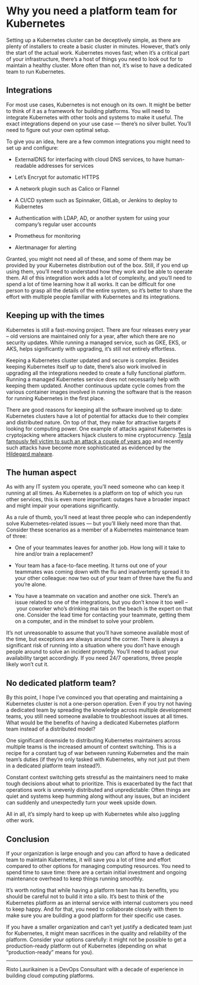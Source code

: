 # Why you need a platform team for Kubernetes

Setting up a Kubernetes cluster can be deceptively simple, as there are plenty of installers to create a basic cluster in minutes. However, that’s only the start of the actual work. Kubernetes moves fast; when it’s a critical part of your infrastructure, there’s a host of things you need to look out for to maintain a healthy cluster. More often than not, it’s wise to have a dedicated team to run Kubernetes.

## Integrations

For most use cases, Kubernetes is not enough on its own. It might be better to think of it as a framework for building platforms. You will need to integrate Kubernetes with other tools and systems to make it useful. The exact integrations depend on your use case — there’s no silver bullet. You’ll need to figure out your own optimal setup.

To give you an idea, here are a few common integrations you might need to set up and configure:

- ExternalDNS for interfacing with cloud DNS services, to have human-readable addresses for services

- Let’s Encrypt for automatic HTTPS

- A network plugin such as Calico or Flannel

- A CI/CD system such as Spinnaker, GitLab, or Jenkins to deploy to Kubernetes

- Authentication with LDAP, AD, or another system for using your company’s regular user accounts

- Prometheus for monitoring

- Alertmanager for alerting


Granted, you might not need all of these, and some of them may be provided by your Kubernetes distribution out of the box. Still, if you end up using them, you’ll need to understand how they work and be able to operate them. All of this integration work adds a lot of complexity, and you’ll need to spend a lot of time learning how it all works. It can be difficult for one person to grasp all the details of the entire system, so it’s better to share the effort with multiple people familiar with Kubernetes and its integrations.

## Keeping up with the times

Kubernetes is still a fast-moving project. There are four releases every year – old versions are maintained only for a year, after which there are no security updates. While running a managed service, such as GKE, EKS, or AKS, helps significantly with upgrading, it’s still not entirely effortless.

Keeping a Kubernetes cluster updated and secure is complex. Besides keeping Kubernetes itself up to date, there’s also work involved in upgrading all the integrations needed to create a fully functional platform. Running a managed Kubernetes service does not necessarily help with keeping them updated. Another continuous update cycle comes from the various container images involved in running the software that is the reason for running Kubernetes in the first place.

There are good reasons for keeping all the software involved up to date: Kubernetes clusters have a lot of potential for attacks due to their complex and distributed nature. On top of that, they make for attractive targets if looking for computing power. One example of attacks against Kubernetes is cryptojacking where attackers hijack clusters to mine cryptocurrency. [Tesla famously fell victim to such an attack a couple of years ago](https://redlock.io/blog/cryptojacking-tesla) and recently such attacks have become more sophisticated as evidenced by the [Hildegard malware](https://unit42.paloaltonetworks.com/hildegard-malware-teamtnt/).

## The human aspect

As with any IT system you operate, you’ll need someone who can keep it running at all times. As Kubernetes is a platform on top of which you run other services, this is even more important: outages have a broader impact and might impair your operations significantly.

As a rule of thumb, you’ll need at least three people who can independently solve Kubernetes-related issues — but you’ll likely need more than that. Consider these scenarios as a member of a Kubernetes maintenance team of three:

- One of your teammates leaves for another job. How long will it take to hire and/or train a replacement?

- Your team has a face-to-face meeting. It turns out one of your teammates was coming down with the flu and inadvertently spread it to your other colleague: now two out of your team of three have the flu and you’re alone.

- You have a teammate on vacation and another one sick. There’s an issue related to one of the integrations, but you don’t know it too well – your coworker who’s drinking mai tais on the beach is the expert on that one. Consider the lead time for contacting your teammate, getting them on a computer, and in the mindset to solve your problem.


It’s not unreasonable to assume that you’ll have someone available most of the time, but exceptions are always around the corner. There is always a significant risk of running into a situation where you don’t have enough people around to solve an incident promptly. You’ll need to adjust your availability target accordingly. If you need 24/7 operations, three people likely won’t cut it.

## No dedicated platform team?

By this point, I hope I’ve convinced you that operating and maintaining a Kubernetes cluster is not a one-person operation. Even if you try not having a dedicated team by spreading the knowledge across multiple development teams, you still need someone available to troubleshoot issues at all times. What would be the benefits of having a dedicated Kubernetes platform team instead of a distributed model?

One significant downside to distributing Kubernetes maintainers across multiple teams is the increased amount of context switching. This is a recipe for a constant tug of war between running Kubernetes and the main team’s duties (if they’re only tasked with Kubernetes, why not just put them in a dedicated platform team instead?).

Constant context switching gets stressful as the maintainers need to make tough decisions about what to prioritize. This is exacerbated by the fact that operations work is unevenly distributed and unpredictable: Often things are quiet and systems keep humming along without any issues, but an incident can suddenly and unexpectedly turn your week upside down.

All in all, it’s simply hard to keep up with Kubernetes while also juggling other work.

## Conclusion

If your organization is large enough and you can afford to have a dedicated team to maintain Kubernetes, it will save you a lot of time and effort compared to other options for managing computing resources. You need to spend time to save time: there are a certain initial investment and ongoing maintenance overhead to keep things running smoothly.

It’s worth noting that while having a platform team has its benefits, you should be careful not to build it into a silo. It’s best to think of the Kubernetes platform as an internal service with internal customers you need to keep happy. And for that, you need to collaborate closely with them to make sure you are building a good platform for their specific use cases.

If you have a smaller organization and can’t yet justify a dedicated team just for Kubernetes, it might mean sacrifices in the quality and reliability of the platform. Consider your options carefully: it might not be possible to get a production-ready platform out of Kubernetes (depending on what “production-ready” means for you).

* * *

Risto Laurikainen is a DevOps Consultant with a decade of experience in building cloud computing platforms.
